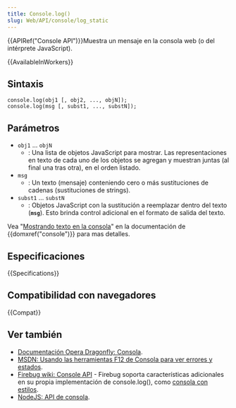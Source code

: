 ```yaml
---
title: Console.log()
slug: Web/API/console/log_static
---
```


{{APIRef("Console API")}}Muestra un mensaje en la consola web (o del intérprete JavaScript).

{{AvailableInWorkers}}

## Sintaxis

```
console.log(obj1 [, obj2, ..., objN]);
console.log(msg [, subst1, ..., substN]);
```

## Parámetros

- `obj1` ... `objN`
  - : Una lista de objetos JavaScript para mostrar. Las representaciones en texto de cada uno de los objetos se agregan y muestran juntas (al final una tras otra), en el orden listado.
- `msg`
  - : Un texto (mensaje) conteniendo cero o más sustituciones de cadenas (sustituciones de strings).
- `subst1` ... `substN`
  - : Objetos JavaScript con la sustitución a reemplazar dentro del texto (**`msg`**). Esto brinda control adicional en el formato de salida del texto.

Vea "[Mostrando texto en la consola](/es/docs/DOM/console#Outputting_text_to_the_console)" en la documentación de {{domxref("console")}} para mas detalles.

## Especificaciones

{{Specifications}}

## Compatibilidad con navegadores

{{Compat}}

## Ver también

- [Documentación Opera Dragonfly: Consola](http://www.opera.com/dragonfly/documentation/console/).
- [MSDN: Usando las herramientas F12 de Consola para ver errores y estados](http://msdn.microsoft.com/library/gg589530).
- [Firebug wiki: Console API](http://getfirebug.com/wiki/index.php/Console_API) - Firebug soporta características adicionales en su propia implementación de console.log(), como [consola con estilos](http://www.softwareishard.com/blog/firebug/firebug-tip-styled-logging/).
- [NodeJS: API de consola](http://nodejs.org/docs/latest/api/console.html#console_console_log_data).
